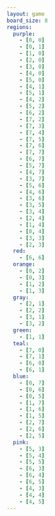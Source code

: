 ```yaml
---
layout: game
board_size: 8
regions:
  purple:
    - [0, 0]
    - [0, 1]
    - [1, 0]
    - [2, 0]
    - [3, 0]
    - [4, 0]
    - [5, 0]
    - [4, 1]
    - [5, 1]
    - [4, 2]
    - [5, 2]
    - [6, 2]
    - [7, 2]
    - [7, 3]
    - [7, 4]
    - [7, 5]
    - [7, 6]
    - [7, 7]
    - [6, 7]
    - [5, 7]
    - [4, 7]
    - [3, 7]
    - [5, 6]
    - [4, 6]
    - [3, 6]
    - [3, 5]
    - [3, 4]
    - [2, 4]
    - [1, 4]
    - [0, 4]
    - [3, 3]
    - [2, 3] 
  red:
    - [6, 6]
  orange:
    - [0, 2]
    - [0, 3]
    - [1, 2]
    - [1, 3]
  gray:
    - [2, 1]
    - [2, 2]
    - [3, 1]
    - [3, 2]
  green:
    - [1, 1]
  teal:
    - [7, 0]
    - [7, 1]
    - [6, 0]
    - [6, 1]
  blue:
    - [0, 7]
    - [0, 6]
    - [0, 5]
    - [1, 7]
    - [1, 6]
    - [1, 5]
    - [2, 7]
    - [2, 6]
    - [2, 5]
  pink:
    - [5, 3]
    - [5, 4]
    - [5, 5]
    - [6, 3]
    - [6, 4]
    - [6, 5]
    - [4, 3]
    - [4, 4]
    - [4, 5]
---
```

<script>
    const boardSize = {{ page.board_size }};
    const regions = {{ page.regions | jsonify }};
</script>
<script src="/assets/js/script.js"></script>